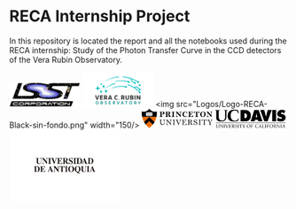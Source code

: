 # RECA Internship Project

In this repository is located the report and all the notebooks used during the RECA internship: Study of the Photon Transfer Curve in the CCD detectors of the Vera Rubin Observatory.

<img src="Logos/LSST_corp.png" width="128"/> <img src="Logos/ORubin.png" width="128"/> <img src="Logos/Logo-RECA-Black-sin-fondo.png" width="150/> 
<img src="Logos/Princeton.png" width="128"/> <img src="Logos/UCDavis.png" width="128"/> <img src="Logos/UdeA.png" width="200"/>

